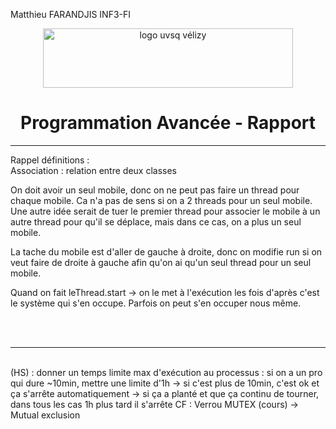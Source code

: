 Matthieu FARANDJIS
INF3-FI

<div align="center">
<img height="95" width="400" src="https://www.uvsq.fr/medias/photo/iut-velizy-villacoublay-logo-2020-ecran_1580904185110-jpg?ID_FICHE=214049" title="logo uvsq vélizy"/>

# Programmation Avancée - Rapport

</div>
<hr>

Rappel définitions : <br>
Association : relation entre deux classes

On doit avoir un seul mobile, donc on ne peut pas faire un thread pour chaque mobile. Ca n'a pas de sens si on a 2 threads pour un seul mobile.
Une autre idée serait de tuer le premier thread pour associer le mobile à un autre thread pour qu'il se déplace, mais dans ce cas, on a plus un seul mobile.


La tache du mobile est d'aller de gauche à droite, donc on modifie run si on veut faire de droite à gauche afin qu'on ai qu'un seul thread pour un seul mobile.


Quand on fait leThread.start -> on le met à l'exécution
les fois d'après c'est le système qui s'en occupe. Parfois on peut s'en occuper nous même.

<br><br>
<hr>
<br>
(HS) : donner un temps limite max d'exécution au processus :
si on a un pro qui dure ~10min, mettre une limite d'1h
-> si c'est plus de 10min, c'est ok et ça s'arrête automatiquement
-> si ça a planté et que ça continu de tourner, dans tous les cas 1h plus tard il s'arrête
CF : Verrou MUTEX (cours) -> Mutual exclusion
